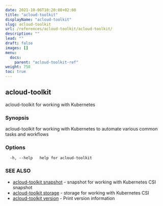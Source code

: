 ```yaml
---
date: 2021-10-06T10:20:08+02:00
title: "acloud-toolkit"
displayName: "acloud-toolkit"
slug: acloud-toolkit
url: /references/acloud-toolkit/acloud-toolkit/
description: ""
lead: ""
draft: false
images: []
menu:
  docs:
    parent: "acloud-toolkit-ref"
weight: 750
toc: true
---
```

## acloud-toolkit

acloud-toolkit for working with Kubernetes

### Synopsis

acloud-toolkit for working with Kubernetes to automate various common tasks and workflows

### Options

```
  -h, --help   help for acloud-toolkit
```

### SEE ALSO

* [acloud-toolkit snapshot](/references/acloud-toolkit/acloud-toolkit_snapshot/)	 - snapshot for working with Kubernetes CSI snapshot
* [acloud-toolkit storage](/references/acloud-toolkit/acloud-toolkit_storage/)	 - storage for working with Kubernetes CSI
* [acloud-toolkit version](/references/acloud-toolkit/acloud-toolkit_version/)	 - Print version information

